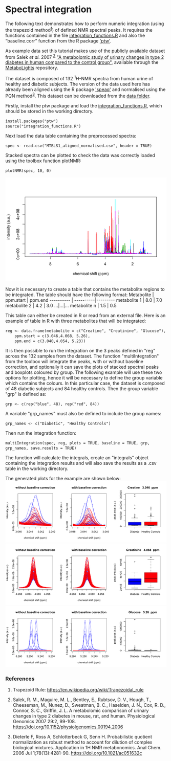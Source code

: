 # Spectral integration

The following text demonstrates how to perform numeric integration (using the trapezoid method<sup>[1](#References)</sup>) of defined NMR spectral peaks.
It requires the functions contained in the file [integration_functions.R](https://github.com/gggraca/MAR/integration_functions.R) and also the “baseline.corr” function from the R package ['ptw'](https://cran.r-project.org/web/packages/ptw/index.html).

As example data set this tutorial makes use of the publicly available dataset from Salek *et al.* 2007 <sup>[2](#References)</sup>
["A metabolomic study of urinary changes in type 2 diabetes in human compared to the control group"](https://www.ebi.ac.uk/metabolights/MTBLS1/),
available through the [MetaboLights](https://www.ebi.ac.uk/metabolights/) repository. 

The dataset is composed of 132 <sup>1</sup>H-NMR spectra from human urine of healthy and diabetic subjects.
The version of the data used here has already been aligned using the R package ['speaq'](https://cran.r-project.org/web/packages/speaq/index.html) and normalised using the PQN method<sup>[3](#References)</sup>. This dataset can be downloaded from the [data folder](/data/MTBLS1_aligned_normalised.csv).

Firstly, install the ptw package and load the [integration_functions.R](https://github.com/gggraca/MAR/integration_functions.R), which should be stored in the working directory.
```
install.packages("ptw")
source("integration_functions.R")
```
Next load the data table containing the preprocessed spectra:
```
spec <- read.csv("MTBLS1_aligned_normalised.csv", header = TRUE)
```
Stacked spectra can be plotted to check the data was correctly loaded using the toolbox function plotNMR:
```
plotNMR(spec, 10, 0)
```
![Stacked Spectra](/images/stacked_urine.png)

Now it is necessary to create a table that contains the metabolite regions to be integrated. The table should have the following format:
Metabolite | ppm.start | ppm.end
---------- | ----------|---------
metabolite 1 | 8.0 | 7.0  
metabolite 2 | 4.2 | 3.0 
...|...|...
metabolite n | 1.5 | 0.5

This table can either be created in R or read from an external file.
Here is an example of table in R with three metabolites that will be integrated:
```
reg <- data.frame(metabolite = c("Creatine", "Creatinine", "Glucose"), 
    ppm.start = c(3.046,4.068, 5.26), 
    ppm.end = c(3.040,4.054, 5.23)) 
```
It is then possible to run the integration on the 3 peaks defined in "reg" across the 132 samples from the dataset.
The function "multiIntegration" from the toolbox will integrate the peaks, with or without baseline correction, and optionally it can save the plots of stacked spectral peaks and boxplots coloured by group. 
The following example will use these two options for plotting, hence it will be necessary to define the group variable which contains the colours. In this particular case, the dataset is composed of 48 diabetic subjects and 84 healthy controls. Then the group variable "grp" is defined as: 
```
grp <- c(rep("blue", 48), rep("red", 84))
```
A variable "grp_names" must also be defined to include the group names:
```
grp_names <- c("Diabetic", "Healthy Controls")
```
Then run the integration function:
```
multiIntegration(spec, reg, plots = TRUE, baseline = TRUE, grp, grp_names, save.results = TRUE)
```
The function will calculate the integrals, create an "integrals" object containing the integration results and will also save the results as a .csv table in the working directory.

The generated plots for the example are shown below:
![Creatine](/images/Creatine_3.04_3.046_ppm.png)
![Creatinine](/images/Creatinine_4.054_4.068_ppm.png)
![Glucose](/images/Glucose_5.23_5.26_ppm.png)

<h3>References</h3>

1. Trapezoid Rule: https://en.wikipedia.org/wiki/Trapezoidal_rule

2. Salek, R. M., Maguire, M. L., Bentley, E., Rubtsov, D. V., Hough, T., Cheeseman, M., Nunez, D., Sweatman, B. C., Haselden, J. N., Cox, R. D., Connor, S. C., Griffin, J. L. A metabolomic comparison of urinary changes in type 2 diabetes in mouse, rat, and human. Physiological Genomics 2007 29:2, 99-108. https://doi.org/10.1152/physiolgenomics.00194.2006
         
3. Dieterle F, Ross A, Schlotterbeck G, Senn H. Probabilistic quotient normalization as robust method to account for dilution of complex biological mixtures. Application in 1H NMR metabonomics. Anal Chem. 2006 Jul 1;78(13):4281-90.  https://doi.org/10.1021/ac051632c
